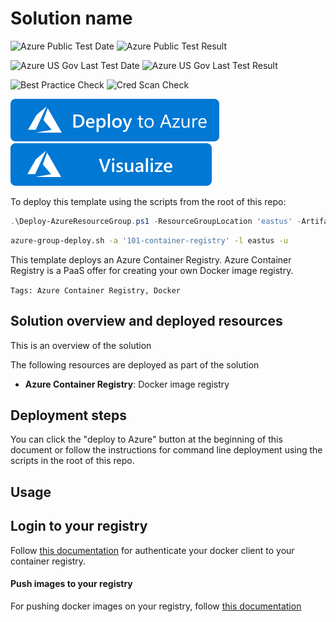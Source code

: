 # Solution name

![Azure Public Test Date](https://azurequickstartsservice.blob.core.windows.net/badges/101-container-registry/PublicLastTestDate.svg)
![Azure Public Test Result](https://azurequickstartsservice.blob.core.windows.net/badges/101-container-registry/PublicDeployment.svg)

![Azure US Gov Last Test Date](https://azurequickstartsservice.blob.core.windows.net/badges/101-container-registry/FairfaxLastTestDate.svg)
![Azure US Gov Last Test Result](https://azurequickstartsservice.blob.core.windows.net/badges/101-container-registry/FairfaxDeployment.svg)

![Best Practice Check](https://azurequickstartsservice.blob.core.windows.net/badges/101-container-registry/BestPracticeResult.svg)
![Cred Scan Check](https://azurequickstartsservice.blob.core.windows.net/badges/101-container-registry/CredScanResult.svg)

[![Deploy To Azure](https://raw.githubusercontent.com/Azure/azure-quickstart-templates/master/1-CONTRIBUTION-GUIDE/images/deploytoazure.svg?sanitize=true)]("https://portal.azure.com/#create/Microsoft.Template/uri/https%3A%2F%2Fraw.githubusercontent.com%2FAzure%2Fazure-quickstart-templates%2Fmaster%2F101-container-registry%2Fazuredeploy.json")  [![Visualize](https://raw.githubusercontent.com/Azure/azure-quickstart-templates/master/1-CONTRIBUTION-GUIDE/images/visualizebutton.svg?sanitize=true)]("http://armviz.io/#/?load=https%3A%2F%2Fraw.githubusercontent.com%2FAzure%2Fazure-quickstart-templates%2Fmaster%2F101-container-registry%2Fazuredeploy.json")






To deploy this template using the scripts from the root of this repo:

```PowerShell
.\Deploy-AzureResourceGroup.ps1 -ResourceGroupLocation 'eastus' -ArtifactsStagingDirectory '101-container-registry'
```
```bash
azure-group-deploy.sh -a '101-container-registry' -l eastus -u
```

This template deploys an Azure Container Registry. Azure Container Registry is a PaaS offer for creating your own Docker image registry.

`Tags: Azure Container Registry, Docker`

## Solution overview and deployed resources

This is an overview of the solution

The following resources are deployed as part of the solution

+ **Azure Container Registry**: Docker image registry

## Deployment steps

You can click the "deploy to Azure" button at the beginning of this document or follow the instructions for command line deployment using the scripts in the root of this repo.

## Usage

## Login to your registry

Follow [this documentation](https://docs.microsoft.com/en-us/azure/container-registry/container-registry-authentication) for authenticate your docker client to your container registry.

#### Push images to your registry

For pushing docker images on your registry, follow [this documentation](https://docs.microsoft.com/en-us/azure/container-registry/container-registry-get-started-docker-cli)


